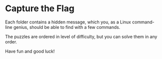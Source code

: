 # Capture the Flag
Each folder contains a hidden message, which you, as a Linux command-line genius, should be able to find with a few commands.

The puzzles are ordered in level of difficulty, but you can solve them in any order.

Have fun and good luck!
